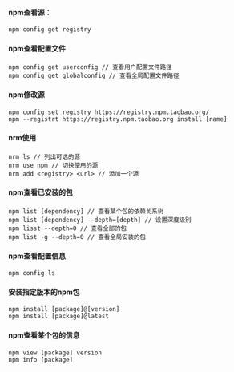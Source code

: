 #### npm查看源：

```
npm config get registry
```

#### npm查看配置文件

```
npm config get userconfig // 查看用户配置文件路径
npm config get globalconfig // 查看全局配置文件路径
```

#### npm修改源

```
npm config set registry https://registry.npm.taobao.org/
npm --registrt https://registry.npm.taobao.org install [name]
```

#### nrm使用

```
nrm ls // 列出可选的源
nrm use npm // 切换使用的源
nrm add <registry> <url> // 添加一个源
```

#### npm查看已安装的包

```
npm list [dependency] // 查看某个包的依赖关系树
npm list [dependency] --depth=[depth] // 设置深度级别
npm lisst --depth=0 // 查看全部的包
npm list -g --depth=0 // 查看全局安装的包
```

#### npm查看配置信息

```
npm config ls
```

#### 安装指定版本的npm包

```
npm install [package]@[version]
npm install [package]@latest
```

#### npm查看某个包的信息

```
npm view [package] version
npm info [package]
```


